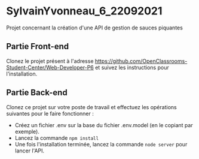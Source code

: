 # SylvainYvonneau_6_22092021 #

Projet concernant la création d'une API de gestion de sauces piquantes

## Partie Front-end ##

Clonez le projet présent à l'adresse https://github.com/OpenClassrooms-Student-Center/Web-Developer-P6 et suivez les instructions pour l'installation.

## Partie Back-end ##

Clonez ce projet sur votre poste de travail et effectuez les opérations suivantes pour le faire fonctionner :
- Créez un fichier .env sur la base du fichier .env.model (en le copiant par exemple).
- Lancez la commande `npm install`
- Une fois l'installation terminée, lancez la commande `node server` pour lancer l'API.